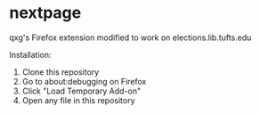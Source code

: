 # nextpage
qxg's Firefox extension modified to work on elections.lib.tufts.edu

Installation:

1. Clone this repository
2. Go to about:debugging on Firefox
3. Click "Load Temporary Add-on"
4. Open any file in this repository
